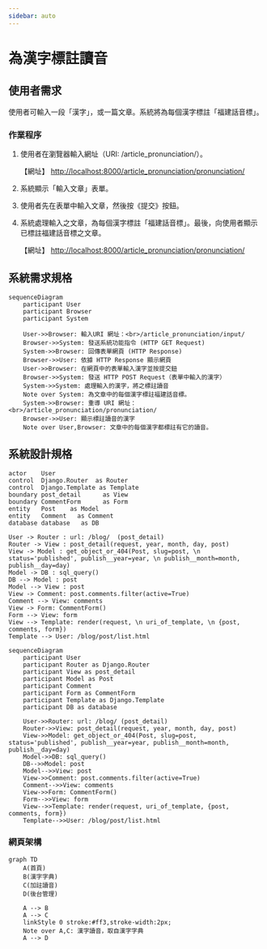 ```yaml
---
sidebar: auto
---
```


<!-- markdownlint-disable MD024 MD033 MD043 -->

# 為漢字標註讀音

## 使用者需求

使用者可輸入一段「漢字」，或一篇文章。系統將為每個漢字標註「福建話音標」。

### 作業程序

1. 使用者在瀏覽器輸入網址（URI: /article_pronunciation/）。

   【網址】 <http://localhost:8000/article_pronunciation/pronunciation/>

2. 系統顯示「輸入文章」表單。

3. 使用者先在表單中輸入文章，然後按《提交》按鈕。

4. 系統處理輸入之文章，為每個漢字標註「福建話音標」。最後，向使用者顯示已標註福建話音標之文章。

   【網址】 <http://localhost:8000/article_pronunciation/pronunciation/>

## 系統需求規格

```mermaid
sequenceDiagram
    participant User
    participant Browser
    participant System

    User->>Browser: 輸入URI 網址：<br>/article_pronunciation/input/
    Browser->>System: 發送系統功能指令 (HTTP GET Request)
    System->>Browser: 回傳表單網頁 (HTTP Response)
    Browser->>User: 依據 HTTP Response 顯示網頁
    User->>Browser: 在網頁中的表單輸入漢字並按提交鈕
    Browser->>System: 發送 HTTP POST Request（表單中輸入的漢字）
    System->>System: 處理輸入的漢字，將之標註讀音
    Note over System: 為文章中的每個漢字標註福建話音標。
    System->>Browser: 重導 URI 網址：<br>/article_pronunciation/pronunciation/
    Browser->>User: 顯示標註讀音的漢字
    Note over User,Browser: 文章中的每個漢字都標註有它的讀音。
```

## 系統設計規格

<!-- ![Entity-Control-Boundary Sequence Diagram](/d100_URS/imgs/d100_fn001.png) -->

<!-- <center> -->
<!--   <img src="./imgs/d100_fn001.png" alt="Hero image" width="600" height="400"> -->
<!-- </center> -->

```plantuml
actor    User
control  Django.Router  as Router
control  Django.Template as Template
boundary post_detail      as View
boundary CommentForm      as Form
entity   Post    as Model
entity   Comment   as Comment
database database   as DB

User -> Router : url: /blog/  (post_detail)
Router -> View : post_detail(request, year, month, day, post)
View -> Model : get_object_or_404(Post, slug=post, \n status='published', publish__year=year, \n publish__month=month, publish__day=day)
Model -> DB : sql_query()
DB --> Model : post
Model --> View : post
View -> Comment: post.comments.filter(active=True)
Comment --> View: comments
View -> Form: CommentForm()
Form --> View: form
View --> Template: render(request, \n uri_of_template, \n {post, comments, form})
Template --> User: /blog/post/list.html
```

```mermaid
sequenceDiagram
    participant User
    participant Router as Django.Router
    participant View as post_detail
    participant Model as Post
    participant Comment
    participant Form as CommentForm
    participant Template as Django.Template
    participant DB as database

    User->>Router: url: /blog/ (post_detail)
    Router->>View: post_detail(request, year, month, day, post)
    View->>Model: get_object_or_404(Post, slug=post, status='published', publish__year=year, publish__month=month, publish__day=day)
    Model->>DB: sql_query()
    DB-->>Model: post
    Model-->>View: post
    View->>Comment: post.comments.filter(active=True)
    Comment-->>View: comments
    View->>Form: CommentForm()
    Form-->>View: form
    View-->>Template: render(request, uri_of_template, {post, comments, form})
    Template-->>User: /blog/post/list.html
```

### 網頁架構

```mermaid
graph TD
    A(首頁)
    B(漢字字典)
    C(加註讀音)
    D(後台管理)

    A --> B
    A --> C
    linkStyle 0 stroke:#ff3,stroke-width:2px;
    Note over A,C: 漢字讀音，取自漢字字典
    A --> D
```
